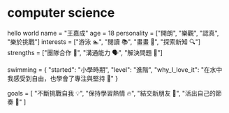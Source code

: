 # computer science
hello world
name = "王嘉成"
age = 18
personality = ["開朗", "樂觀", "認真", "樂於挑戰"]
interests = ["游泳 🏊", "閱讀 📚", "畫畫 🎨", "探索新知 🔍"]
strengths = ["團隊合作 🤝", "溝通能力 🗣️", "解決問題 🧠"]

swimming = {
    "started": "小學時期",
    "level": "進階",
    "why_I_love_it": "在水中我感受到自由，也學會了專注與堅持 💪"
}

goals = [
    "不斷挑戰自我 💡",
    "保持學習熱情 🔥",
    "結交新朋友 🤝",
    "活出自己的節奏 🎯"
]

